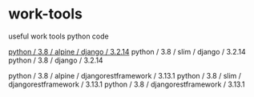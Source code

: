 # work-tools

useful work tools python code

[python / 3.8 / alpine / django / 3.2.14](Docker/python/../../Dockerfile/python/3.8/alpine/django/3.2.14/Dockerfile)
python / 3.8 / slim / django / 3.2.14
python / 3.8 / django / 3.2.14

python / 3.8 / alpine / djangorestframework / 3.13.1
python / 3.8 / slim / djangorestframework / 3.13.1
python / 3.8 / djangorestframework / 3.13.1